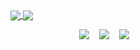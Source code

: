 
<!--
**barbisliboni/barbisliboni** is a ✨ _special_ ✨ repository because its `README.md` (this file) appears on your GitHub profile.-->


<a href="https://github.com/anuraghazra/github-readme-stats">
      <!-- Change the `github-readme-stats.anuraghazra1.vercel.app` to `github-readme-stats.vercel.app`  -->
      <img align="center" src="https://github-readme-stats.anuraghazra1.vercel.app/api/top-langs/?username=barbisliboni&layout=compact&theme=midnight-purple" />
</a>
<a href="https://github.com/barbisliboni/Generation">
<!-- Change the `github-readme-stats.anuraghazra1.vercel.app` to `github-readme-stats.vercel.app`  -->
<img align="center" src="https://github-readme-stats.vercel.app/api/pin/?username=barbisliboni&repo=Generation&theme=midnight-purple" />
</a>   

<br />

 &nbsp;&nbsp;&nbsp;&nbsp;&nbsp;&nbsp;&nbsp;&nbsp;&nbsp;&nbsp;&nbsp;&nbsp;&nbsp;&nbsp;&nbsp;&nbsp;&nbsp;&nbsp;&nbsp;&nbsp;&nbsp;&nbsp;&nbsp;&nbsp;&nbsp;&nbsp;&nbsp;&nbsp;<a href = "https://www.linkedin.com/in/b%C3%A1rbara-liboni-guerra-9663451b6"><img src="https://img.icons8.com/metro/26/000000/linkedin.png"/></a>&nbsp;&nbsp;&nbsp;
 <a href = "https://www.facebook.com/barbara.liboni.5"><img src="https://img.icons8.com/metro/26/000000/facebook-new--v2.png"/></a>&nbsp;&nbsp;&nbsp;
 <a href = "https://www.instagram.com/barbisliboni/?hl=pt-br"><img src="https://img.icons8.com/metro/26/000000/instagram-new.png"/></a>
 




